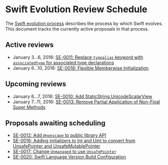 # Swift Evolution Review Schedule

The [Swift evolution process][evolution-process] describes the process
by which Swift evolves. This document tracks the currently active
proposals in that process.

## Active reviews

* January 3...6, 2016: [SE-0011: Replace `typealias` keyword with `associatedtype` for associated type declarations](proposals/0011-replace-typealias-associated.md)
* January 6...10, 2016: [SE-0018: Flexible Memberwise Initialization](proposals/0018-flexible-memberwise-initialization.md)

## Upcoming reviews

* January 6...7, 2016: [SE-0010: Add StaticString.UnicodeScalarView](proposals/0010-add-staticstring-unicodescalarview.md)
* January 7...11, 2016: [SE-0013: Remove Partial Application of Non-Final Super Methods](proposals/0013-remove-partial-application-super.md)

## Proposals awaiting scheduling

* [SE-0012: Add `@noescape` to public library API](proposals/0012-add-noescape-to-public-library-api.md)
* [SE-0016: Adding initializers to Int and Uint to convert from UnsafePointer and UnsafeMutablePointer](proposals/0016-initializers-for-converting-unsafe-pointers-to-ints.md)
* [SE-0017: Change `Unmanaged` to use `UnsafePointer`](proposals/0017-convert-unmanaged-to-use-unsafepointer.md)
* [SE-0020: Swift Language Version Build Configuration](proposals/0020-if-swift-version.md)


[evolution-process]: process.md  "The Swift evolution process"

